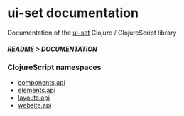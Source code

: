 
# ui-set documentation

Documentation of the [ui-set](https://monotech-hq.github.io/ui-set) Clojure / ClojureScript library

##### [README](../README.md) > DOCUMENTATION

### ClojureScript namespaces

* [components.api](cljs/components/API.md)
* [elements.api](cljs/elements/API.md)
* [layouts.api](cljs/layouts/API.md)
* [website.api](cljs/website/API.md)